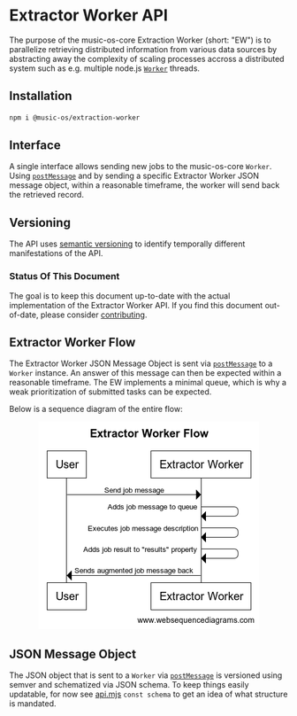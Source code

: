 # Extractor Worker API

The purpose of the music-os-core Extraction Worker (short: "EW") is to
parallelize retrieving distributed information from various data sources by
abstracting away the complexity of scaling processes accross a distributed
system such as e.g. multiple node.js
[`Worker`](https://nodejs.org/api/worker_threads.html) threads.

## Installation

```bash
npm i @music-os/extraction-worker
```

## Interface

A single interface allows sending new jobs to the music-os-core `Worker`. Using
[`postMessage`](https://nodejs.org/api/worker_threads.html#workerpostmessagevalue-transferlist)
and by sending a specific Extractor Worker JSON message object, within a
reasonable timeframe, the worker will send back the retrieved record.

## Versioning

The API uses [semantic versioning](https://semver.org/) to identify temporally
different manifestations of the API.

### Status Of This Document

The goal is to keep this document up-to-date with the actual implementation of
the Extractor Worker API. If you find this document out-of-date, please
consider
[contributing](https://github.com/music-os/music-os-core/blob/main/contributing.md).

## Extractor Worker Flow

The Extractor Worker JSON Message Object is sent via
[`postMessage`](https://nodejs.org/api/worker_threads.html#workerpostmessagevalue-transferlist)
to a `Worker` instance. An answer of this message can then be expected
within a reasonable timeframe. The EW implements a minimal queue, which is why
a weak prioritization of submitted tasks can be expected.

Below is a sequence diagram of the entire flow:

<p align="center">
  <img src="/assets/diagrams/extractorworkerflow.png" />
</p>

## JSON Message Object

The JSON object that is sent to a `Worker` via
[`postMessage`](https://nodejs.org/api/worker_threads.html#workerpostmessagevalue-transferlist)
is versioned using semver and schematized via JSON schema. To keep things
easily updatable, for now see [api.mjs](./api.mjs) `const schema` to get an
idea of what structure is mandated.
